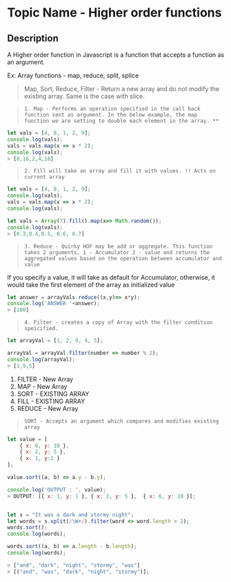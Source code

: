 
# Topic Name - Higher order functions


## Description 

A Higher order function in Javascript is a function that accepts a function as an argument. 

Ex: Array functions - map, reduce, split, splice

> Map, Sort, Reduce, Filter - 
> Return a new array and do not modify the existing array. 
> Same is the case with slice. 

> `1. Map - Performs an operation specified in the call back function sent as argument. In the below example, the map function we are setting to double each element in the array. **`

```javascript
let vals = [4, 8, 1, 2, 9];
console.log(vals);
vals = vals.map(x => x * 2);
console.log(vals);
> [8,16,2,4,18]
```

> `2. Fill will take an array and fill it with values. !! Acts on current array`

```javascript
let vals = [4, 8, 1, 2, 9];
console.log(vals);
vals = vals.map(x => x * 2);
console.log(vals);

let vals = Array(7).fill().map(x=> Math.random());
console.log(vals);
> [0.3,0.4,0.5, 0.6, 0.7]
```

> `3. Reduce - Quirky HOF may be add or aggregate. This function takes 2 arguments, 1 - Accumulator 2 - value and returns the aggregated values based on the operation between accumulator and value`

If you specify a value, it will take as default for Accumulator, otherwise, it would take the first element of the array as initialized value
> 
```javascript
let answer = arrayVals.reduce((x,y)=> x*y); 
console.log('ANSWER '+answer);
> [180]
```

 > `4. Filter - creates a copy of Array with the filter condition speicified. `

 ```javascript 
let arrayVal = [1, 2, 9, 4, 5];

arrayVal = arrayVal.filter(number => number % 2);
console.log(arrayVal);
> [1,9,5]
```


1. FILTER - New Array
2. MAP - New Array 
3. SORT - EXISTING ARRAY
4. FILL - EXISTING ARRAY
5. REDUCE - New Array

> `SORT - Accepts an argument which compares and modifies existing array`

```javascript
let value = [
	{ x: 6, y: 10 },
    { x: 2, y: 5 },
    { x: 1, y:1 }
];

value.sort((a, b) => a.y - b.y);

console.log('OUTPUT : ', value);
> OUTPUT: [{ x: 1, y: 1 }, { x: 2, y: 5 },	{ x: 6, y: 10 }];


let s = "It was a dark and stormy night";
let words = s.split(/\W+/).filter(word => word.length > 2);
words.sort();
console.log(words);

words.sort((a, b) => a.length - b.length);
console.log(words);

> ["and", "dark", "night", "stormy", "was"]
> [("and", "was", "dark", "night", "stormy")];
```